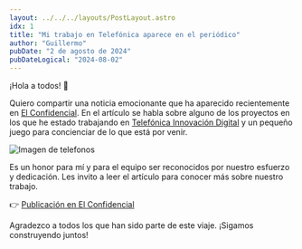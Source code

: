 ```yaml
---
layout: ../../../layouts/PostLayout.astro
idx: 1
title: "Mi trabajo en Telefónica aparece en el periódico"
author: "Guillermo"
pubDate: "2 de agosto de 2024"
pubDateLogical: "2024-08-02"
---
```


¡Hola a todos! 👋

Quiero compartir una noticia emocionante que ha aparecido recientemente en [El Confidencial](https://www.linkedin.com/company/el-confidencial/). En el artículo se habla sobre alguno de los proyectos en los que he estado trabajando en [Telefónica Innovación Digital](https://www.linkedin.com/company/telefonica-innovacion-digital/) y un pequeño juego para concienciar de lo que está por venir.

![Imagen de telefonos](https://static.ecestaticos.com/file/00e/22f/3a7/00e22f3a787e0a6c5a57ac03e2f36817.png)

Es un honor para mí y para el equipo ser reconocidos por nuestro esfuerzo y dedicación. Les invito a leer el artículo para conocer más sobre nuestro trabajo.

👉 [Publicación en El Confidencial](https://www.elconfidencial.com/tecnologia/2024-07-19/inteligencia-artificial-deep-fake-telefonica-bra_3926147/)

Agradezco a todos los que han sido parte de este viaje. ¡Sigamos construyendo juntos!
